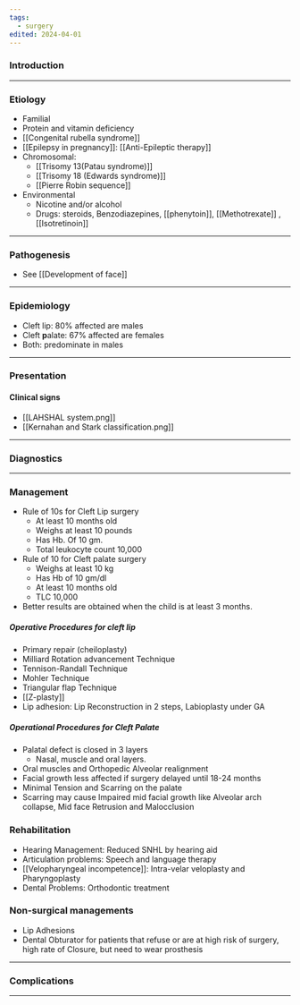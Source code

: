 ```yaml
---
tags:
  - surgery
edited: 2024-04-01
---
```

### Introduction


---
### Etiology
- Familial
- Protein and vitamin deficiency
- [[Congenital rubella syndrome]]
- [[Epilepsy in pregnancy]]: [[Anti-Epileptic therapy]] 
- Chromosomal:
	- [[Trisomy 13(Patau syndrome)]] 
	- [[Trisomy 18 (Edwards syndrome)]] 
	- [[Pierre Robin sequence]]  
- Environmental
	- Nicotine and/or alcohol
	- Drugs: steroids, Benzodiazepines, [[phenytoin]], [[Methotrexate]] , [[Isotretinoin]] 

---
### Pathogenesis
- See [[Development of face]] 

----
### Epidemiology
- Cleft lip: 80% affected are males
- Cleft **p**alate: 67% affected are females
- Both: predominate in males

---
### Presentation

#### Clinical signs
- [[LAHSHAL system.png]]
- [[Kernahan and Stark classification.png]]

---
### Diagnostics


---
### Management
- Rule of 10s for Cleft Lip surgery
	- At least 10 months old 
	- Weighs at least 10 pounds 
	- Has Hb. Of 10 gm. 
	- Total leukocyte count 10,000
- Rule of 10 for Cleft palate surgery
	- Weighs at least 10 kg
	- Has Hb of 10 gm/dl
	- At least 10 months old
	- TLC 10,000 
- Better results are obtained when the child is at least 3 months.
##### Operative Procedures for cleft lip
- Primary repair (cheiloplasty)
- Milliard Rotation advancement Technique
- Tennison-Randall Technique
- Mohler Technique
- Triangular flap Technique
- [[Z-plasty]] 
- Lip adhesion: Lip Reconstruction in 2 steps, Labioplasty under GA
##### Operational Procedures for Cleft Palate
- Palatal defect is closed in 3 layers
	- Nasal, muscle and oral layers.
- Oral muscles and Orthopedic Alveolar realignment
- Facial growth less affected if surgery delayed until 18-24 months
- Minimal Tension and Scarring on the palate
- Scarring may cause Impaired mid facial growth like Alveolar arch collapse, Mid face Retrusion and Malocclusion

### Rehabilitation
- Hearing Management: Reduced SNHL by hearing aid
- Articulation problems: Speech and language therapy
- [[Velopharyngeal incompetence]]: Intra-velar veloplasty and Pharyngoplasty
- Dental Problems: Orthodontic treatment

### Non-surgical managements
- Lip Adhesions
- Dental Obturator for patients that refuse or are at high risk of surgery, high rate of Closure, but need to wear prosthesis

---

### Complications


---
